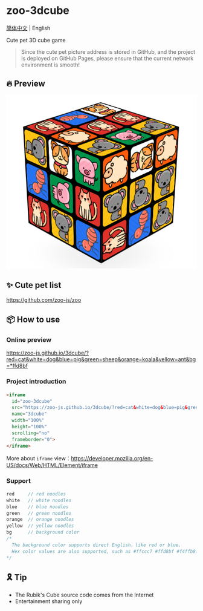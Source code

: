 # zoo-3dcube

[简体中文](./README.md) | English

Cute pet 3D cube game

> Since the cute pet picture address is stored in GitHub, and the project is deployed on GitHub Pages, please ensure that the current network environment is smooth!

## 🔥 Preview
![](./cube.png)

## ✨ Cute pet list

https://github.com/zoo-js/zoo

## 📦 How to use

### Online preview

https://zoo-js.github.io/3dcube/?red=cat&white=dog&blue=pig&green=sheep&orange=koala&yellow=ant&bg=*ffd8bf

### Project introduction

```html
<iframe
  id="zoo-3dcube"
  src="https://zoo-js.github.io/3dcube/?red=cat&white=dog&blue=pig&green=sheep&orange=koala&yellow=ant&bg=*ffd8bf"
  name="3dcube"
  width="100%"
  height="100%"
  scrolling="no"
  frameborder="0">
</iframe>
```

More about `iframe` view：https://developer.mozilla.org/en-US/docs/Web/HTML/Element/iframe

### Support

```js
red     // red noodles
white   // white noodles
blue    // blue noodles
green   // green noodles
orange  // orange noodles
yellow  // yellow noodles
bg      // background color
/*
  The background color supports direct English，like red or blue.
  Hex color values are also supported, such as #ffccc7 #ffd8bf #f4ffb8. Note `#` replaced with `*`.
*/
```

## 🎗 Tip

- The Rubik's Cube source code comes from the Internet
- Entertainment sharing only
